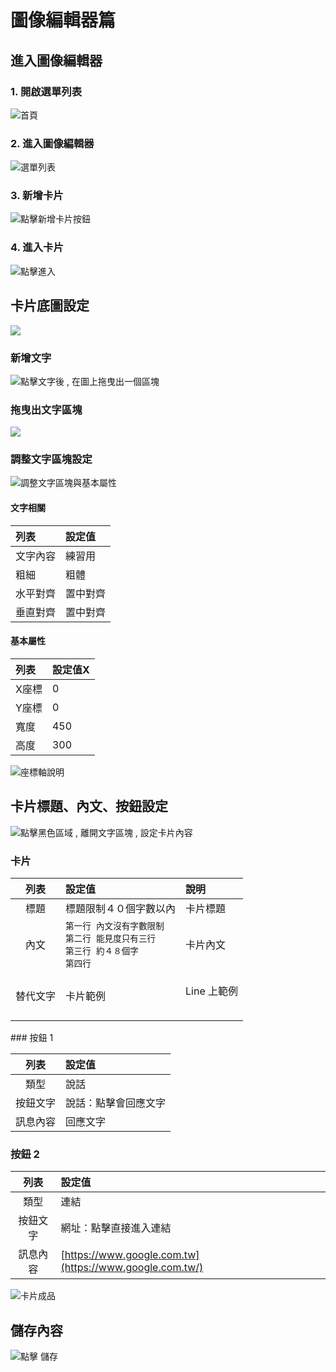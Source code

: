 # 圖像編輯器篇

## 進入圖像編輯器

### 1. 開啟選單列表

![&#x9996;&#x9801;](../../.gitbook/assets/gosu_bar.png)

### 2. 進入圖像編輯器

![&#x9078;&#x55AE;&#x5217;&#x8868;](../../.gitbook/assets/gosu-xuan-dan-lie-biao-tu.png)

### 3. 新增卡片

![&#x9EDE;&#x64CA;&#x65B0;&#x589E;&#x5361;&#x7247;&#x6309;&#x9215;](../../.gitbook/assets/ka-pian-tu-02.png)



### 4. 進入卡片

![&#x9EDE;&#x64CA;&#x9032;&#x5165;](../../.gitbook/assets/tu-xiang-jin-ru-ka-pian.png)

## 卡片底圖設定

![](../../.gitbook/assets/tu-xiang-ka-pian.png)

### 新增文字

![&#x9EDE;&#x64CA;&#x6587;&#x5B57;&#x5F8C; , &#x5728;&#x5716;&#x4E0A;&#x62D6;&#x66F3;&#x51FA;&#x4E00;&#x500B;&#x5340;&#x584A; ](../../.gitbook/assets/ka-pian-tu-04%20%281%29.png)

### 拖曳出文字區塊

![](../../.gitbook/assets/tu-xiang-wen-zi-ji-chu.png)

### 調整文字區塊設定

![&#x8ABF;&#x6574;&#x6587;&#x5B57;&#x5340;&#x584A;&#x8207;&#x57FA;&#x672C;&#x5C6C;&#x6027;](../../.gitbook/assets/tu-xiang-wen-zi-shuo-ming.png)

#### 文字相關

| 列表 | 設定值 |
| :--- | :--- |
| 文字內容 | 練習用 |
| 粗細 | 粗體 |
| 水平對齊 | 置中對齊 |
| 垂直對齊 | 置中對齊 |

#### 基本屬性

| 列表 | 設定值X |
| :--- | :--- |
| X座標 | 0 |
| Y座標 | 0 |
| 寬度 | 450 |
| 高度 | 300 |

![&#x5EA7;&#x6A19;&#x8EF8;&#x8AAA;&#x660E;](../../.gitbook/assets/ka-pian-tu-06.png)

## 卡片標題、內文、按鈕設定

![&#x9EDE;&#x64CA;&#x9ED1;&#x8272;&#x5340;&#x57DF; , &#x96E2;&#x958B;&#x6587;&#x5B57;&#x5340;&#x584A; , &#x8A2D;&#x5B9A;&#x5361;&#x7247;&#x5167;&#x5BB9;](../../.gitbook/assets/ka-pian-tu-07.png)

### 卡片

<table>
  <thead>
    <tr>
      <th style="text-align:center">&#x5217;&#x8868;</th>
      <th style="text-align:left">&#x8A2D;&#x5B9A;&#x503C;</th>
      <th style="text-align:left">&#x8AAA;&#x660E;</th>
    </tr>
  </thead>
  <tbody>
    <tr>
      <td style="text-align:center">&#x6A19;&#x984C;</td>
      <td style="text-align:left">&#x6A19;&#x984C;&#x9650;&#x5236;&#xFF14;&#xFF10;&#x500B;&#x5B57;&#x6578;&#x4EE5;&#x5167;</td>
      <td
      style="text-align:left">&#x5361;&#x7247;&#x6A19;&#x984C;</td>
    </tr>
    <tr>
      <td style="text-align:center">&#x5167;&#x6587;</td>
      <td style="text-align:left"><code>&#x7B2C;&#x4E00;&#x884C; &#x5167;&#x6587;&#x6C92;&#x6709;&#x5B57;&#x6578;&#x9650;&#x5236;<br />&#x7B2C;&#x4E8C;&#x884C; &#x80FD;&#x898B;&#x5EA6;&#x53EA;&#x6709;&#x4E09;&#x884C;<br />&#x7B2C;&#x4E09;&#x884C; &#x7D04;&#xFF14;&#xFF18;&#x500B;&#x5B57;<br />&#x7B2C;&#x56DB;&#x884C;</code>
      </td>
      <td style="text-align:left">&#x5361;&#x7247;&#x5167;&#x6587;</td>
    </tr>
    <tr>
      <td style="text-align:center">&#x66FF;&#x4EE3;&#x6587;&#x5B57;</td>
      <td style="text-align:left">&#x5361;&#x7247;&#x7BC4;&#x4F8B;</td>
      <td style="text-align:left">
        <p>Line &#x4E0A;&#x7BC4;&#x4F8B;</p>
        <p>
          <img src="../../.gitbook/assets/ka-pian-tu-08.jpg" alt/>
        </p>
      </td>
    </tr>
  </tbody>
</table>### 按鈕 1

| 列表 | 設定值 |
| :---: | :--- |
| 類型 | 說話 |
| 按鈕文字 | 說話：點擊會回應文字 |
| 訊息內容 | 回應文字 |

### 按鈕 2

| 列表 | 設定值 |
| :---: | :--- |
| 類型 | 連結 |
| 按鈕文字 | 網址：點擊直接進入連結 |
| 訊息內容 | [https://www.google.com.tw](https://www.google.com.tw/) |

![&#x5361;&#x7247;&#x6210;&#x54C1;](../../.gitbook/assets/ka-pian-tu-09.png)

## 儲存內容

![&#x9EDE;&#x64CA; &#x5132;&#x5B58;](../../.gitbook/assets/xuan-dan-lie-biao-chu-cun%20%281%29.png)



